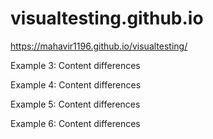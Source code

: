 # visualtesting.github.io

https://mahavir1196.github.io/visualtesting/

Example 3:
Content differences

Example 4:
Content differences

Example 5:
Content differences

Example 6:
Content differences

